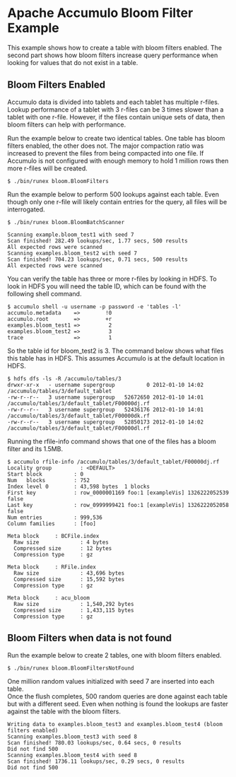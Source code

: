 <!--
Licensed to the Apache Software Foundation (ASF) under one or more
contributor license agreements.  See the NOTICE file distributed with
this work for additional information regarding copyright ownership.
The ASF licenses this file to You under the Apache License, Version 2.0
(the "License"); you may not use this file except in compliance with
the License.  You may obtain a copy of the License at

    http://www.apache.org/licenses/LICENSE-2.0

Unless required by applicable law or agreed to in writing, software
distributed under the License is distributed on an "AS IS" BASIS,
WITHOUT WARRANTIES OR CONDITIONS OF ANY KIND, either express or implied.
See the License for the specific language governing permissions and
limitations under the License.
-->
# Apache Accumulo Bloom Filter Example

This example shows how to create a table with bloom filters enabled.  The second part
shows how bloom filters increase query performance when looking for values that
do not exist in a table.

## Bloom Filters Enabled

Accumulo data is divided into tablets and each tablet has multiple r-files.
Lookup performance of a tablet with 3 r-files can be 3 times slower than
a tablet with one r-file. However, if the files contain unique sets of data,
then bloom filters can help with performance.

Run the example below to create two identical tables. One table has bloom
filters enabled, the other does not. The major compaction ratio was increased to
prevent the files from being compacted into one file. If Accumulo is not configured
with enough memory to hold 1 million rows then more r-files will be created.

    $ ./bin/runex bloom.BloomFilters

Run the example below to perform 500 lookups against each table. Even though only one r-file will 
likely contain entries for the query, all files will be interrogated.
    
    $ ./bin/runex bloom.BloomBatchScanner

    Scanning example.bloom_test1 with seed 7
    Scan finished! 282.49 lookups/sec, 1.77 secs, 500 results
    All expected rows were scanned
    Scanning examples.bloom_test2 with seed 7
    Scan finished! 704.23 lookups/sec, 0.71 secs, 500 results
    All expected rows were scanned

You can verify the table has three or more r-files by looking in HDFS. To look in HDFS
you will need the table ID, which can be found with the following shell command.

    $ accumulo shell -u username -p password -e 'tables -l'
    accumulo.metadata    =>        !0
    accumulo.root        =>        +r
    examples.bloom_test1 =>         2
    examples.bloom_test2 =>         3
    trace                =>         1

So the table id for bloom_test2 is 3. The command below shows what files this
table has in HDFS. This assumes Accumulo is at the default location in HDFS.

    $ hdfs dfs -ls -R /accumulo/tables/3
    drwxr-xr-x   - username supergroup          0 2012-01-10 14:02 /accumulo/tables/3/default_tablet
    -rw-r--r--   3 username supergroup   52672650 2012-01-10 14:01 /accumulo/tables/3/default_tablet/F00000dj.rf
    -rw-r--r--   3 username supergroup   52436176 2012-01-10 14:01 /accumulo/tables/3/default_tablet/F00000dk.rf
    -rw-r--r--   3 username supergroup   52850173 2012-01-10 14:02 /accumulo/tables/3/default_tablet/F00000dl.rf

Running the rfile-info command shows that one of the files has a bloom filter
and its 1.5MB.

    $ accumulo rfile-info /accumulo/tables/3/default_tablet/F00000dj.rf
    Locality group         : <DEFAULT>
	Start block          : 0
	Num   blocks         : 752
	Index level 0        : 43,598 bytes  1 blocks
	First key            : row_0000001169 foo:1 [exampleVis] 1326222052539 false
	Last key             : row_0999999421 foo:1 [exampleVis] 1326222052058 false
	Num entries          : 999,536
	Column families      : [foo]

    Meta block     : BCFile.index
      Raw size             : 4 bytes
      Compressed size      : 12 bytes
      Compression type     : gz

    Meta block     : RFile.index
      Raw size             : 43,696 bytes
      Compressed size      : 15,592 bytes
      Compression type     : gz

    Meta block     : acu_bloom
      Raw size             : 1,540,292 bytes
      Compressed size      : 1,433,115 bytes
      Compression type     : gz

## Bloom Filters when data is not found

Run the example below to create 2 tables, one with bloom filters enabled.

    $ ./bin/runex bloom.BloomFiltersNotFound

One million random values initialized with seed 7 are inserted into each table.  
Once the flush completes, 500 random queries are done against each table but with a different seed.
Even when nothing is found the lookups are faster against the table with the bloom filters.

    Writing data to examples.bloom_test3 and examples.bloom_test4 (bloom filters enabled)
    Scanning examples.bloom_test3 with seed 8
    Scan finished! 780.03 lookups/sec, 0.64 secs, 0 results
    Did not find 500
    Scanning examples.bloom_test4 with seed 8
    Scan finished! 1736.11 lookups/sec, 0.29 secs, 0 results
    Did not find 500
